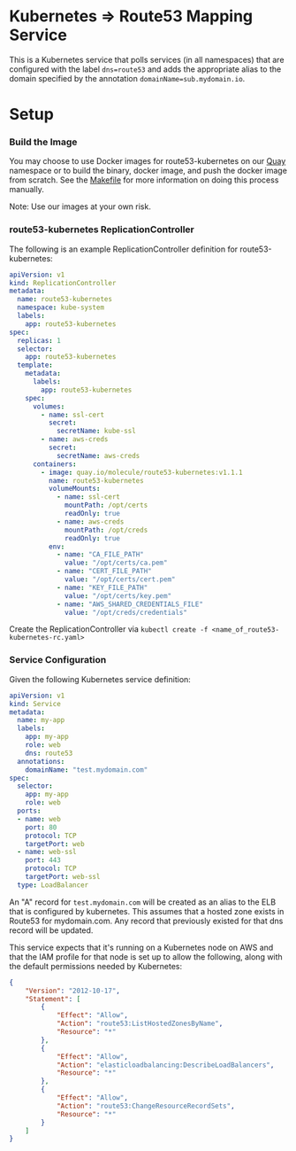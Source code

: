 # Kubernetes => Route53 Mapping Service

This is a Kubernetes service that polls services (in all namespaces) that are configured
with the label `dns=route53` and adds the appropriate alias to the domain specified by
the annotation `domainName=sub.mydomain.io`.

# Setup

### Build the Image

You may choose to use Docker images for route53-kubernetes on our [Quay](https://quay.io/repository/molecule/route53-kubernetes?tab=tags) namespace or to build the binary, docker image, and push the docker image from scratch. See the [Makefile](https://github.com/wearemolecule/route53-kubernetes/blob/master/Makefile) for more information on doing this process manually.

Note: Use our images at your own risk.

### route53-kubernetes ReplicationController

The following is an example ReplicationController definition for route53-kubernetes:

```yaml
apiVersion: v1
kind: ReplicationController
metadata:
  name: route53-kubernetes
  namespace: kube-system
  labels:
    app: route53-kubernetes
spec:
  replicas: 1
  selector:
    app: route53-kubernetes
  template:
    metadata:
      labels:
        app: route53-kubernetes
    spec:
      volumes:
        - name: ssl-cert
          secret:
            secretName: kube-ssl
        - name: aws-creds
          secret:
            secretName: aws-creds
      containers:
        - image: quay.io/molecule/route53-kubernetes:v1.1.1
          name: route53-kubernetes
          volumeMounts:
            - name: ssl-cert
              mountPath: /opt/certs
              readOnly: true
            - name: aws-creds
              mountPath: /opt/creds
              readOnly: true
          env:
            - name: "CA_FILE_PATH"
              value: "/opt/certs/ca.pem"
            - name: "CERT_FILE_PATH"
              value: "/opt/certs/cert.pem"
            - name: "KEY_FILE_PATH"
              value: "/opt/certs/key.pem"
            - name: "AWS_SHARED_CREDENTIALS_FILE"
              value: "/opt/creds/credentials"
```

Create the ReplicationController via `kubectl create -f <name_of_route53-kubernetes-rc.yaml>`

### Service Configuration

Given the following Kubernetes service definition:

```yaml
apiVersion: v1
kind: Service
metadata:
  name: my-app
  labels:
    app: my-app
    role: web
    dns: route53
  annotations:
    domainName: "test.mydomain.com"
spec:
  selector:
    app: my-app
    role: web
  ports:
  - name: web
    port: 80
    protocol: TCP
    targetPort: web
  - name: web-ssl
    port: 443
    protocol: TCP
    targetPort: web-ssl
  type: LoadBalancer
```

An "A" record for `test.mydomain.com` will be created as an alias to the ELB that is
configured by kubernetes. This assumes that a hosted zone exists in Route53 for mydomain.com.
Any record that previously existed for that dns record will be updated.

This service expects that it's running on a Kubernetes node on AWS and that the IAM profile for
that node is set up to allow the following, along with the default permissions needed by Kubernetes:

```json
{
    "Version": "2012-10-17",
    "Statement": [
        {
            "Effect": "Allow",
            "Action": "route53:ListHostedZonesByName",
            "Resource": "*"
        },
        {
            "Effect": "Allow",
            "Action": "elasticloadbalancing:DescribeLoadBalancers",
            "Resource": "*"
        },
        {
            "Effect": "Allow",
            "Action": "route53:ChangeResourceRecordSets",
            "Resource": "*"
        }
    ]
}
```

